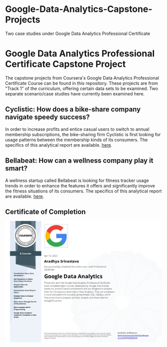 # Google-Data-Analytics-Capstone-Projects
Two case studies under Google Data Analytics Professional Certificate
# Google Data Analytics Professional Certificate Capstone Project

The capstone projects from Coursera's Google Data Analytics Professional Certificate Course can be found in this repository. These projects are from "Track 1" of the curriculum, offering certain data sets to be examined. Two separate scenario/case studies have currently been examined here. 

## Cyclistic: How does a bike-share company navigate speedy success?

In order to increase profits and entice casual users to switch to annual membership subscriptions, the bike-sharing firm Cyclistic is first looking for usage patterns between the membership kinds of its consumers. The specifics of this analytical report are available. [here](./Google_DA_Capstone_Cyclistic_Case_Study/Cyclistic_How_does_bike-share_company_navigate_speedy_success.md).

## Bellabeat: How can a wellness company play it smart?

A wellness startup called Bellabeat is looking for fitness tracker usage trends in order to enhance the features it offers and significantly improve the fitness situations of its consumers. The specifics of this analytical report are available. [here](./Google_DA_Capstone-Bellabeat_Case_Study/Case_study_Bellabeat-How_can_a_wellness_company_play_it_smart.md).

## Certificate of Completion
![Certificate of Completion](./Coursera_Google..jpg)

